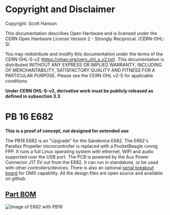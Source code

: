 # Copyright and Disclaimer
Copyright: Scott Hanson

This documentation describes Open Hardware and is licensed under the CERN Open Hardware License Version 2 - Strongly Reciprocal. (CERN-OHL-S)

You may redistribute and modify this documentation under the terms of the CERN OHL-S-v2 (https://ohwr.org/cern_ohl_s_v2.txt). This documentation is distributed WITHOUT ANY EXPRESS OR IMPLIED WARRANTY, INCLUDING OF MERCHANTABILITY, SATISFACTORY QUALITY AND FITNESS FOR A PARTICULAR PURPOSE. Please see the CERN OHL v2-S for applicable conditions

**Under CERN OHL-S-v2, derivative work must be publicly released as defined in subsection 3.3**

# PB 16 E682

**This is a proof of concept, not designed for extended use**

The PB16 E682 is an "Upgrade" for the Sandevice E682. The E682's Parallax Propeller microcontroller is replaced with a PocketBeagle runnig FPP. It runs a full Linux operating system with ethernet, WIFI and audio supported over the USB port. The PCB is powered by the Aux Power Connector J17 5V out from the E682. It can run in standalone, or be used with other controllers/devices. There is also an optional [serial breakout board](../PB_16_E682_Serial/README.md) for DMX capability. All the design files are open source and available on github.

## [Part BOM](https://github.com/computergeek1507/PB_16/raw/master/PB_16_E682/PB_16_E682_BOM.ods)

![Image of E682 with PB16](https://github.com/computergeek1507/PB_16/raw/master/PB_16_E682/IMG_20190930_213630.jpg)
